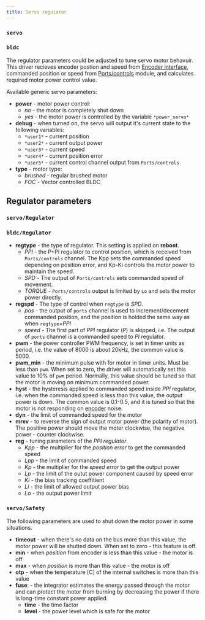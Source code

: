 ```yaml
---
title: Servo regulator
---
```


### `servo`
### `bldc`

The regulator parameters could be adjusted to tune servo motor behavuir. This driver recieves encoder postion and speed from [Encoder interface](#encoder-interface), commanded position or speed from [Ports/controls](#ports-and-controls) module, and calculates required motor power control value.

Available generic servo parameters:

- **power** - motor power control:
    - *no* - the motor is completely shut down
    - *yes* - the motor power is controlled by the variable `*power_servo*`
- **debug** - when turned on, the servo will output it's current state to the following variables:
    - `*user1*` - current position
    - `*user2*` - current output power
    - `*user3*` - current speed
    - `*user4*` - current position error
    - `*user5*` - current control channel output from `Ports/controls`
- **type** - motor type:
    - *brushed* - regular brushed motor
    - *FOC* - Vector controlled BLDC

## Regulator parameters
### `servo/Regulator`
### `bldc/Regulator`

- **regtype**   - the type of regulator. This setting is applied on **reboot**.
    - *PPI*     - the P+PI regulator to control position, which is received from `Ports/controls` channel. The Kpp sets the commanded speed depending on position error, and Kp-Ki controls the motor power to maintain the speed.
    - *SPD*     - The output of `Ports/controls` sets commanded speed of movement.
    - *TORQUE*  - `Ports/controls` output is limited by `Lo` and sets the motor power directly.
- **regspd**    - The type of control when `regtype` is *SPD*.
    - *pos*     - the output of `ports` channel is used to increment/decement commanded position, and the position is holded the same way as when `regtype`=*PPI*
    - *speed*   - The first part of *PPI* regulator (*P*) is skipped, i.e. The output of `ports` channel is a commanded speed to *PI* regulator.
- **pwm**       - the power controller PWM frequency, is set in timer units as period, i.e. the value of 8000 is about 20kHz, the common value is 5000.
- **pwm_min**   - the minimum pulse with for motor in timer units. Must be less than `pwm`. When set to zero, the driver will automatically set this value to 10% of `pwm` period. Normally, this value should be tuned so that the motor is moving on minimum commanded power.
- **hyst**      - the hysteresis applied to commanded speed inside *PPI* regulator, i.e. when the commanded speed is less than this value, the output power is down. The common value is 0.1-0.5, and it is tuned so that the motor is not responding on [encoder](#encoder-interface) noise.
- **dyn**       - the limit of commanded speed for the motor
- **mrev**      - to reverse the sign of output motor power (the polarity of motor). The positive power should move the moter clockwise, the negative power - counter clockwise.
- **reg**       - tuning parameters of the *PPI regulator*.
    - *Kpp*     - the multiplier for the *position error* to get the commanded speed
    - *Lpp*     - the limit of commanded speed
    - *Kp*      - the multiplier for the *speed error* to get the output power
    - *Lp*      - the limit of the outut power component caused by speed error
    - *Ki*      - the bias tracking coeffitient
    - *Li*      - the limit of allowed output power bias
    - *Lo*      - the output power limit

### `servo/Safety`

The following parameters are used to shut down the motor power in some situations.

- **timeout**   - when there's no data on the bus more than this value, the motor power will be shutted down. When set to zero - this feature is off.
- **min**       - when *position* from encoder is less than this value - the motor is off
- **max**       - when *position* is more than this value - the motor is off
- **otp**       - when the temperature [C] of the internal switches is more than this value
- **fuse**:     - the integrator estimates the energy passed through the motor and can protect the motor from burning by decreasing the power if there is long-time constant power applied.
    - **time**  - the time factor
    - **level** - the power level which is safe for the motor
